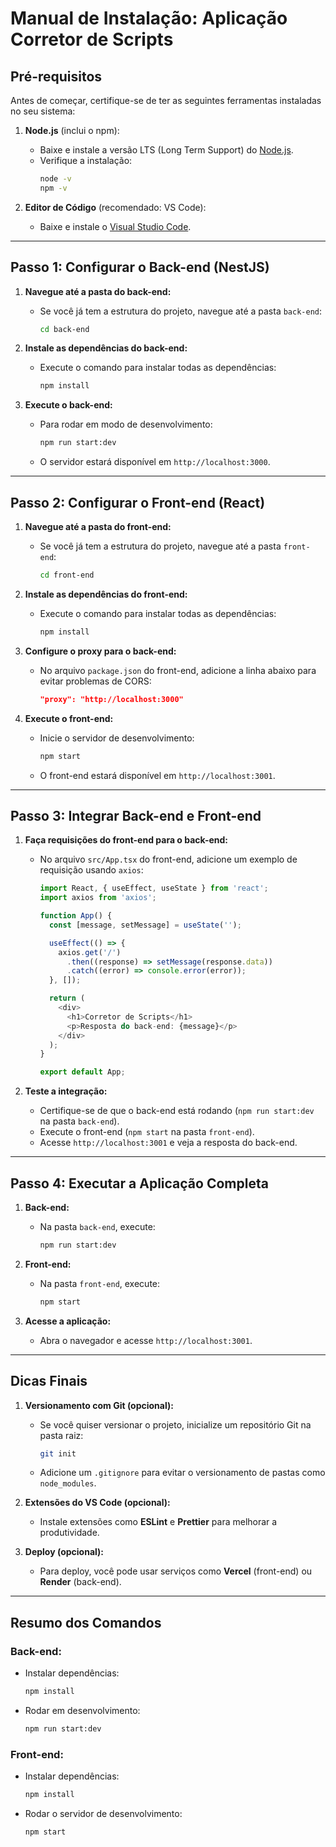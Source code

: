 

# Manual de Instalação: Aplicação Corretor de Scripts

## Pré-requisitos

Antes de começar, certifique-se de ter as seguintes ferramentas instaladas no seu sistema:

1. **Node.js** (inclui o npm):
   - Baixe e instale a versão LTS (Long Term Support) do [Node.js](https://nodejs.org/).
   - Verifique a instalação:
     ```bash
     node -v
     npm -v
     ```

2. **Editor de Código** (recomendado: VS Code):
   - Baixe e instale o [Visual Studio Code](https://code.visualstudio.com/).

---

## Passo 1: Configurar o Back-end (NestJS)

1. **Navegue até a pasta do back-end:**
   - Se você já tem a estrutura do projeto, navegue até a pasta `back-end`:
     ```bash
     cd back-end
     ```

2. **Instale as dependências do back-end:**
   - Execute o comando para instalar todas as dependências:
     ```bash
     npm install
     ```

3. **Execute o back-end:**
   - Para rodar em modo de desenvolvimento:
     ```bash
     npm run start:dev
     ```
   - O servidor estará disponível em `http://localhost:3000`.

---

## Passo 2: Configurar o Front-end (React)

1. **Navegue até a pasta do front-end:**
   - Se você já tem a estrutura do projeto, navegue até a pasta `front-end`:
     ```bash
     cd front-end
     ```

2. **Instale as dependências do front-end:**
   - Execute o comando para instalar todas as dependências:
     ```bash
     npm install
     ```

3. **Configure o proxy para o back-end:**
   - No arquivo `package.json` do front-end, adicione a linha abaixo para evitar problemas de CORS:
     ```json
     "proxy": "http://localhost:3000"
     ```

4. **Execute o front-end:**
   - Inicie o servidor de desenvolvimento:
     ```bash
     npm start
     ```
   - O front-end estará disponível em `http://localhost:3001`.

---

## Passo 3: Integrar Back-end e Front-end

1. **Faça requisições do front-end para o back-end:**
   - No arquivo `src/App.tsx` do front-end, adicione um exemplo de requisição usando `axios`:
     ```typescript
     import React, { useEffect, useState } from 'react';
     import axios from 'axios';

     function App() {
       const [message, setMessage] = useState('');

       useEffect(() => {
         axios.get('/')
           .then((response) => setMessage(response.data))
           .catch((error) => console.error(error));
       }, []);

       return (
         <div>
           <h1>Corretor de Scripts</h1>
           <p>Resposta do back-end: {message}</p>
         </div>
       );
     }

     export default App;
     ```

2. **Teste a integração:**
   - Certifique-se de que o back-end está rodando (`npm run start:dev` na pasta `back-end`).
   - Execute o front-end (`npm start` na pasta `front-end`).
   - Acesse `http://localhost:3001` e veja a resposta do back-end.

---

## Passo 4: Executar a Aplicação Completa

1. **Back-end:**
   - Na pasta `back-end`, execute:
     ```bash
     npm run start:dev
     ```

2. **Front-end:**
   - Na pasta `front-end`, execute:
     ```bash
     npm start
     ```

3. **Acesse a aplicação:**
   - Abra o navegador e acesse `http://localhost:3001`.

---

## Dicas Finais

1. **Versionamento com Git (opcional):**
   - Se você quiser versionar o projeto, inicialize um repositório Git na pasta raiz:
     ```bash
     git init
     ```
   - Adicione um `.gitignore` para evitar o versionamento de pastas como `node_modules`.

2. **Extensões do VS Code (opcional):**
   - Instale extensões como **ESLint** e **Prettier** para melhorar a produtividade.

3. **Deploy (opcional):**
   - Para deploy, você pode usar serviços como **Vercel** (front-end) ou **Render** (back-end).

---

## Resumo dos Comandos

### Back-end:
- Instalar dependências:
  ```bash
  npm install
  ```
- Rodar em desenvolvimento:
  ```bash
  npm run start:dev
  ```

### Front-end:
- Instalar dependências:
  ```bash
  npm install
  ```
- Rodar o servidor de desenvolvimento:
  ```bash
  npm start
  ```

